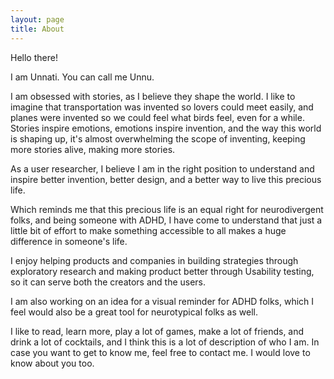 ```yaml
---
layout: page
title: About
---
```


Hello there!

I am Unnati. You can call me Unnu.

I am obsessed with stories, as I believe they shape the world. I like to imagine that transportation was invented so lovers could meet easily, and planes were invented so we could feel what birds feel, even for a while. Stories inspire emotions, emotions inspire invention, and the way this world is shaping up, it's almost overwhelming the scope of inventing, keeping more stories alive, making more stories.

As a user researcher, I believe I am in the right position to understand and inspire better invention, better design, and a better way to live this precious life.

Which reminds me that this precious life is an equal right for neurodivergent folks, and being someone with ADHD, I have come to understand that just a little bit of effort to make something accessible to all makes a huge difference in someone's life.

I enjoy helping products and companies in building strategies through exploratory research and making product better through Usability testing, so it can serve both the creators and the users.

I am also working on an idea for a visual reminder for ADHD folks, which I feel would also be a great tool for neurotypical folks as well.

I like to read, learn more, play a lot of games, make a lot of friends, and drink a lot of cocktails, and I think this is a lot of description of who I am. In case you want to get to know me, feel free to contact me. I would love to know about you too.